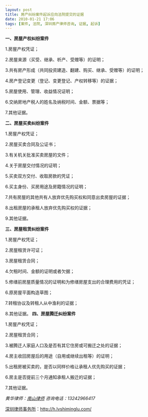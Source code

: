```yaml
---
layout: post
title: 房产纠纷案件起诉应向法院提交的证据
date: 2010-01-21 17:06
tags: [案件, 法院, 深圳房产律师咨询, 证据, 起诉]
---
```

<strong>一、房屋产权纠纷案件</strong>

1.房屋产权凭证；

2.房屋来源（买受、继承、析产、受赠等）的证明；

3.共有房产形成（共同投资建造、翻建、购买、继承、受赠等）的证明；

4.房产登记变更（登记、变更登记、产权转移等）的证据；

5.房屋使用、管理、收益情况证明；

6.交纳房地产税人的姓名及纳税时间、金额、票据等；

7.其他证据。

<strong>二、房屋买卖纠纷案件</strong>

1.房屋产权凭证；

2.房屋买卖合同及公证书；

3.有关机关批准买卖房屋的文件；

4.关于房屋交付情况的证明；

5.买卖双方交付、收取房款的凭证；

6.买主身份、买房用途及房籍情况的证明；

7.共有房屋的其他共有人放弃优先购买权和同意出卖房屋的证据；

8.出租房屋的承租人放弃优先购买权的证据；

9.其他证据。

<strong>三、房屋租赁纠纷案件</strong>

1.房屋产权凭证；

2.房屋租赁许可证；

3.房屋租赁合同；

4.欠租时间、金额的证明或者欠据；

5.修缮前房屋质量情况的证明和为修缮房屋支出的合理费用的凭证；

6.原房屋平面构造草图；

7.转租协议及转租人从中渔利的证据；

8.其他证据。
<strong>
四、房屋腾迁纠纷案件</strong>

1.房屋产权凭证；

2.房屋租赁合同；

3.被腾迁人家庭人口及是否有其它住房或可搬迁之处的证据；

4.房主收回房屋后的用途（自用或继续出租等）的证明；

5.出租房被买卖的，是否以同样价格让承租人优先购买的证据；

6.房主是否提前三个月通知承租人搬迁的证据；

7.其他证据。

<em>黄华律师：<a href="../" target="_self">南山律师</a>
咨询电话：13242966417</em>

<a href="http://h.lvshiminglu.com/">深圳律师事务所</a>：<a href="http://h.lvshiminglu.com/">http://h.lvshiminglu.com/</a>

